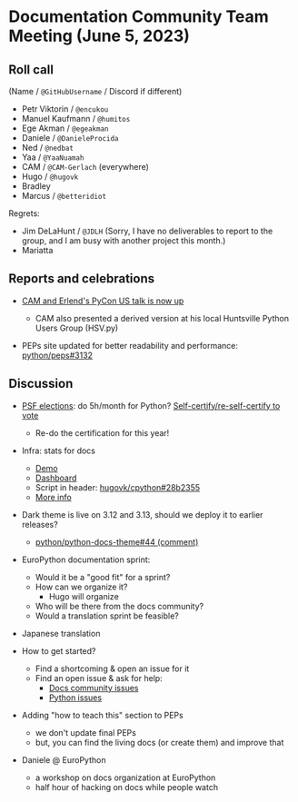# Documentation Community Team Meeting (June 5, 2023)


## Roll call

(Name / `@GitHubUsername` / Discord if different)
- Petr Viktorin / `@encukou`
- Manuel Kaufmann / `@humitos`
- Ege Akman / `@egeakman`
- Daniele / `@DanieleProcida`
- Ned / `@nedbat`
- Yaa / `@YaaNuamah`
- CAM / `@CAM-Gerlach` (everywhere)
- Hugo / `@hugovk`
- Bradley
- Marcus / `@betteridiot`

Regrets:
- Jim DeLaHunt / `@JDLH` (Sorry, I have no deliverables to report to the group, and I am busy with another project this month.)
- Mariatta


## Reports and celebrations

* [CAM and Erlend's PyCon US talk is now up](https://youtu.be/nMekFX2CDVk)
    * CAM also presented a derived version at his local Huntsville Python Users Group (HSV.py)

* PEPs site updated for better readability and performance: [python/peps#3132](https://github.com/python/peps/pull/3132)

## Discussion

* [PSF elections](https://discuss.python.org/t/psf-board-election-dates-for-2023): do 5h/month for Python? [Self-certify/re-self-certify to vote](https://docs.google.com/forms/d/e/1FAIpQLSfwWBGkzvkWDZrxW3up_M_B7qgt1IWZlx9KJ0ucLA5WJP1vfA/viewform)
    * Re-do the certification for this year!

* Infra: stats for docs
    * [Demo](https://hugovk-cpython.readthedocs.io/en/plausible/)
    * [Dashboard](https://plausible.io/share/hugovk-cpython.readthedocs.io?auth=XDF9fK3EB2dEHCr4sC9hn)
    * Script in header: [hugovk/cpython#28b2355](https://github.com/hugovk/cpython/commit/28b23555030d58fdb52b74a547cc621c49690de0)
    * [More info](https://plausible.io/self-hosted-web-analytics)

* Dark theme is live on 3.12 and 3.13, should we deploy it to earlier releases?
    * [python/python-docs-theme#44 (comment)](https://github.com/python/python-docs-theme/pull/44#issuecomment-1571331235)

* EuroPython documentation sprint:
    * Would it be a "good fit" for a sprint?
    * How can we organize it?
        * Hugo will organize
    * Who will be there from the docs community?
    * Would a translation sprint be feasible?

* Japanese translation

* How to get started?
    * Find a shortcoming & open an issue for it
    * Find an open issue & ask for help:
        * [Docs community issues](https://github.com/python/docs-community/issues)
        * [Python issues](https://github.com/python/cpython/labels/docs)

* Adding "how to teach this" section to PEPs
    * we don't update final PEPs
    * but, you can find the living docs (or create them) and improve that

* Daniele @ EuroPython
    * a workshop on docs organization at EuroPython
    * half hour of hacking on docs while people watch
